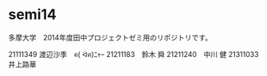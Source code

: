 semi14
======

多摩大学　2014年度田中プロジェクトゼミ用のリポジトリです。

21111349 渡辺沙季　ฅ( ᐛฅ)ﾆｬｰ
21211183　鈴木 舜
21211240　中川 健
21311033 井上路華


